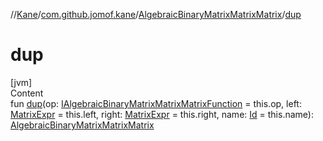 //[Kane](../../index.md)/[com.github.jomof.kane](../index.md)/[AlgebraicBinaryMatrixMatrixMatrix](index.md)/[dup](dup.md)



# dup  
[jvm]  
Content  
fun [dup](dup.md)(op: [IAlgebraicBinaryMatrixMatrixMatrixFunction](../-i-algebraic-binary-matrix-matrix-matrix-function/index.md) = this.op, left: [MatrixExpr](../-matrix-expr/index.md) = this.left, right: [MatrixExpr](../-matrix-expr/index.md) = this.right, name: [Id](../../com.github.jomof.kane.impl/index.md#%5Bcom.github.jomof.kane.impl%2FId%2F%2F%2FPointingToDeclaration%2F%5D%2FClasslikes%2F-1913698542) = this.name): [AlgebraicBinaryMatrixMatrixMatrix](index.md)  



